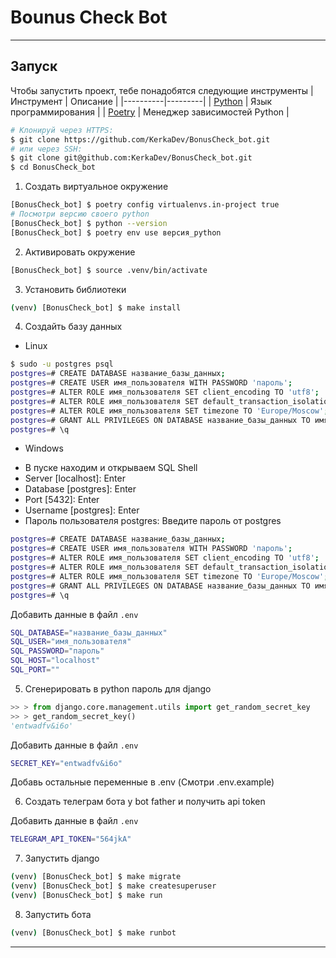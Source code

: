# Bounus Check Bot
___

## Запуск

Чтобы запустить проект, тебе понадобятся следующие инструменты
| Инструмент | Описание |
|----------|---------|
| [Python](https://www.python.org/downloads/) | Язык программирования |
| [Poetry](https://python-poetry.org/) | Менеджер зависимостей Python |

```Bash
# Клонируй через HTTPS:
$ git clone https://github.com/KerkaDev/BonusCheck_bot.git
# или через SSH:
$ git clone git@github.com:KerkaDev/BonusCheck_bot.git
$ cd BonusCheck_bot
```

1. Создать виртуальное окружение
```sh
[BonusCheck_bot] $ poetry config virtualenvs.in-project true
# Посмотри версию своего python
[BonusCheck_bot] $ python --version
[BonusCheck_bot] $ poetry env use версия_python
```
2. Активировать окружение
```sh
[BonusCheck_bot] $ source .venv/bin/activate
```
3. Установить библиотеки
```sh
(venv) [BonusCheck_bot] $ make install
```
4. Создайть базу данных

- Linux

```sh
$ sudo -u postgres psql
postgres=# CREATE DATABASE название_базы_данных;
postgres=# CREATE USER имя_пользователя WITH PASSWORD 'пароль'; 
postgres=# ALTER ROLE имя_пользователя SET client_encoding TO 'utf8';
postgres=# ALTER ROLE имя_пользователя SET default_transaction_isolation TO 'read committed';
postgres=# ALTER ROLE имя_пользователя SET timezone TO 'Europe/Moscow';
postgres=# GRANT ALL PRIVILEGES ON DATABASE название_базы_данных TO имя_пользователя;
postgres=# \q
```

- Windows

* В пуске находим и открываем SQL Shell
* Server [localhost]: Enter
* Database [postgres]: Enter
* Port [5432]: Enter
* Username [postgres]: Enter
* Пароль пользователя postgres: Введите пароль от postgres
```sh
postgres=# CREATE DATABASE название_базы_данных;
postgres=# CREATE USER имя_пользователя WITH PASSWORD 'пароль'; 
postgres=# ALTER ROLE имя_пользователя SET client_encoding TO 'utf8';
postgres=# ALTER ROLE имя_пользователя SET default_transaction_isolation TO 'read committed';
postgres=# ALTER ROLE имя_пользователя SET timezone TO 'Europe/Moscow';
postgres=# GRANT ALL PRIVILEGES ON DATABASE название_базы_данных TO имя_пользователя;
postgres=# \q
```

Добавить данные в файл `.env`

```sh
SQL_DATABASE="название_базы_данных"
SQL_USER="имя_пользователя"
SQL_PASSWORD="пароль"
SQL_HOST="localhost"
SQL_PORT=""
```
5. Сгенерировать в python пароль для django

```py
>> > from django.core.management.utils import get_random_secret_key
>> > get_random_secret_key()
'entwadfv&i6o'
```

Добавить данные в файл `.env`

```sh
SECRET_KEY="entwadfv&i6o"
```
Добавь остальные переменные в .env (Смотри .env.example)

6. Создать телеграм бота у bot father и получить api token

Добавить данные в файл `.env`

```sh
TELEGRAM_API_TOKEN="564jkA"
```

7. Запустить django

```sh
(venv) [BonusCheck_bot] $ make migrate
(venv) [BonusCheck_bot] $ make createsuperuser
(venv) [BonusCheck_bot] $ make run
```

8. Запустить бота

```sh
(venv) [BonusCheck_bot] $ make runbot
```

---
